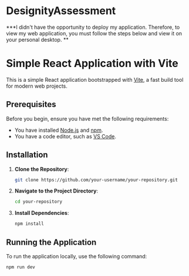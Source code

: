 # DesignityAssessment

***I didn't have the opportunity to deploy my application. Therefore, to view my web application, you must follow the steps below and view it on your personal desktop. **


# Simple React Application with Vite

This is a simple React application bootstrapped with [Vite](https://vitejs.dev/), a fast build tool for modern web projects.

## Prerequisites

Before you begin, ensure you have met the following requirements:
- You have installed [Node.js](https://nodejs.org/) and [npm](https://www.npmjs.com/).
- You have a code editor, such as [VS Code](https://code.visualstudio.com/).

## Installation

1. **Clone the Repository**:

    ```bash
    git clone https://github.com/your-username/your-repository.git
    ```

2. **Navigate to the Project Directory**:

    ```bash
    cd your-repository
    ```

3. **Install Dependencies**:

    ```bash
    npm install
    ```

## Running the Application

To run the application locally, use the following command:

```bash
npm run dev

